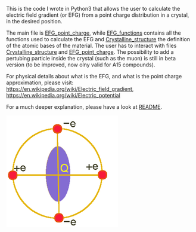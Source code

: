 This is the code I wrote in Python3 that allows the user to calculate the electric field gradient (or EFG) from a point charge distribution in a crystal,
in the desired position.

The main file is [EFG_point_charge](https://github.com/JonathanFrassineti/Point-Charge-Electric-Field-Gradient/blob/master/EFG_point_charge.py), while [EFG_functions](https://github.com/JonathanFrassineti/Point-Charge-Electric-Field-Gradient/blob/master/EFG_functions.py) contains all the functions used to calculate the EFG and [Crystalline_structure](https://github.com/JonathanFrassineti/Point-Charge-Electric-Field-Gradient/blob/master/Crystalline_structure.py) the definition of the atomic bases of the material. 
The user has to interact with files [Crystalline_structure](https://github.com/JonathanFrassineti/Point-Charge-Electric-Field-Gradient/blob/master/Crystalline_structure.py) and [EFG_point_charge](https://github.com/JonathanFrassineti/Point-Charge-Electric-Field-Gradient/blob/master/EFG_point_charge.py). 
The possibility to add a pertubing particle inside the crystal (such as the muon) is still in beta version (to be improved, now olny valid for A15 compounds).

For physical details about what is the EFG, and what is the point charge approximation, please visit:
https://en.wikipedia.org/wiki/Electric_field_gradient, https://en.wikipedia.org/wiki/Electric_potential

For a much deeper explanation, please have a look at [README](https://github.com/JonathanFrassineti/Point-Charge-Electric-Field-Gradient/blob/main/README.pdf).

![EFG1](./EFG.gif)
